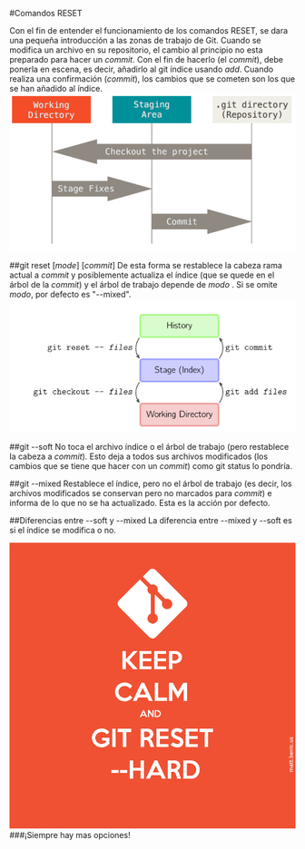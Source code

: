 #Comandos RESET

Con el fin de entender el funcionamiento de los comandos RESET, se dara una pequeña introducción a las zonas de trabajo de Git.
Cuando se modifica un archivo en su repositorio, el cambio al principio no esta preparado para hacer un *commit*. Con el fin de hacerlo (el *commit*), debe ponerla en escena, es decir, añadirlo al git índice usando *add*. Cuando realiza una confirmación (*commit*), los cambios que se cometen son los que se han añadido al índice.
![alt text](https://github.com/OscarGovea/differences-reset---soft-and---mixed/blob/master/WorkingArea.png "Working Area")

##git reset [*mode*] [*commit*]
De esta forma se restablece la cabeza rama actual a *commit* y posiblemente actualiza el índice (que se quede en el árbol de la *commit*) y el árbol de trabajo depende de *modo* . Si se omite *modo*, por defecto es "--mixed".
![alt text](https://github.com/OscarGovea/differences-reset---soft-and---mixed/blob/master/GitReset.png)

##git --soft
No toca el archivo índice o el árbol de trabajo (pero restablece la cabeza a *commit*). Esto deja a todos sus archivos modificados (los cambios que se tiene que hacer con un *commit*) como git status lo pondría.

##git --mixed
Restablece el índice, pero no el árbol de trabajo (es decir, los archivos modificados se conservan pero no marcados para *commit*) e informa de lo que no se ha actualizado. Esta es la acción por defecto.

##Diferencias entre --soft y --mixed
La diferencia entre --mixed y --soft es si el índice se modifica o no.

![alt text](https://github.com/OscarGovea/differences-reset---soft-and---mixed/blob/master/GitResetHard.png "¡Siempre hay mas opciones!")
###¡Siempre hay mas opciones!